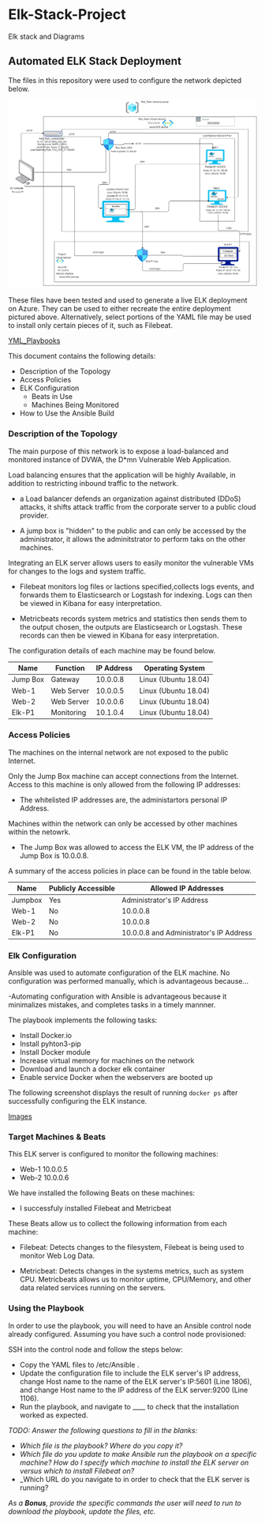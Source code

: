 # Elk-Stack-Project
Elk stack and Diagrams 
## Automated ELK Stack Deployment

The files in this repository were used to configure the network depicted below.

![Images](/Images/Diagram_elkstack.png)

 

These files have been tested and used to generate a live ELK deployment on Azure. They can be used to either recreate the entire deployment pictured above. Alternatively, select portions of the YAML file may be used to install only certain pieces of it, such as Filebeat.

[YML_Playbooks](/YML_Playbook/)

This document contains the following details:
- Description of the Topology
- Access Policies
- ELK Configuration
  - Beats in Use
  - Machines Being Monitored
- How to Use the Ansible Build


### Description of the Topology

The main purpose of this network is to expose a load-balanced and monitored instance of DVWA, the D*mn Vulnerable Web Application.

Load balancing ensures that the application will be highly Available, in addition to restricting inbound traffic to the network.

- a Load balancer defends an organization against distributed (DDoS) attacks, it shifts attack traffic from the corporate server to a public cloud provider.
 
- A jump box is "hidden" to the public and can only be accessed by the administrator, it allows the adminitstrator to perform taks on the other machines.

Integrating an ELK server allows users to easily monitor the vulnerable VMs for changes to the logs and system traffic.
- Filebeat monitors log files or lactions specified,collects logs events, and forwards them to Elasticsearch or Logstash for indexing. Logs can then be viewed in Kibana for easy interpretation. 

- Metricbeats records system metrics and statistics then sends them to the output chosen, the outputs are Elasticsearch or Logstash. These records can then be viewed in Kibana for easy interpretation.

The configuration details of each machine may be found below.

| Name    | Function   | IP Address | Operating System     |
|---------|------------|------------|----------------------|
| Jump Box| Gateway    | 10.0.0.8   | Linux (Ubuntu 18.04) |
| Web-1   | Web Server | 10.0.0.5   | Linux (Ubuntu 18.04) |
| Web-2   | Web Server | 10.0.0.6   | Linux (Ubuntu 18.04) |
| Elk-P1  | Monitoring | 10.1.0.4   | Linux (Ubuntu 18.04) |

### Access Policies

The machines on the internal network are not exposed to the public Internet. 

Only the Jump Box machine can accept connections from the Internet. Access to this machine is only allowed from the following IP addresses:
- The whitelisted IP addresses are, the administartors personal IP Address.

Machines within the network can only be accessed by other machines within the netowrk.
- The Jump Box was allowed to access the ELK VM, the IP address of the Jump Box is 10.0.0.8. 

A summary of the access policies in place can be found in the table below.

| Name    | Publicly Accessible  | Allowed IP Addresses                    |
|---------|----------------------|-----------------------------------------|
| Jumpbox | Yes                  | Administrator's IP Address              |
| Web-1   | No                   | 10.0.0.8                                |
| Web-2   | No                   | 10.0.0.8                                |
| Elk-P1  | No                   | 10.0.0.8 and Administrator's IP Address |

### Elk Configuration

Ansible was used to automate configuration of the ELK machine. No configuration was performed manually, which is advantageous because...

-Automating configuration with Ansible is advantageous because it minimalizes mistakes, and completes tasks in a timely mannner.  

The playbook implements the following tasks:
- Install Docker.io
- Install pyhton3-pip
- Install Docker module
- Increase virtual memory for machines on the network
- Download and launch a docker elk container
- Enable service Docker when the webservers are booted up  

The following screenshot displays the result of running `docker ps` after successfully configuring the ELK instance.

[Images](/Images/Dokcer_ps.PNG.png)

### Target Machines & Beats
This ELK server is configured to monitor the following machines:
- Web-1 10.0.0.5
- Web-2 10.0.0.6

We have installed the following Beats on these machines:
- I successfuly installed Filebeat and Metricbeat

These Beats allow us to collect the following information from each machine:
- Filebeat: Detects changes to the filesystem, Filebeat is being used to monitor Web Log Data.

- Metricbeat: Detects changes in the systems metrics, such as system CPU. Metricbeats allows us to monitor uptime, CPU/Memory, and other data related services running on the servers. 

### Using the Playbook
In order to use the playbook, you will need to have an Ansible control node already configured. Assuming you have such a control node provisioned: 

SSH into the control node and follow the steps below:
- Copy the YAML files to /etc/Ansible .
- Update the configuration file to include the ELK server's IP address, change Host name to the name of the ELK server's IP:5601 (Line 1806), and change Host name to the IP address of the ELK server:9200 (Line 1106). 
- Run the playbook, and navigate to ____ to check that the installation worked as expected.

_TODO: Answer the following questions to fill in the blanks:_
- _Which file is the playbook? Where do you copy it?_
- _Which file do you update to make Ansible run the playbook on a specific machine? How do I specify which machine to install the ELK server on versus which to install Filebeat on?_
- _Which URL do you navigate to in order to check that the ELK server is running?

_As a **Bonus**, provide the specific commands the user will need to run to download the playbook, update the files, etc._

